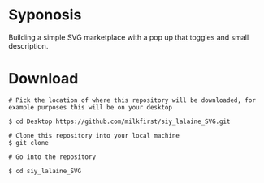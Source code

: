 # Syponosis
Building a simple SVG marketplace with a pop up that toggles and small description.

# Download
 ```
# Pick the location of where this repository will be downloaded, for example purposes this will be on your desktop

$ cd Desktop https://github.com/milkfirst/siy_lalaine_SVG.git

# Clone this repository into your local machine
$ git clone 

# Go into the repository

$ cd siy_lalaine_SVG

```